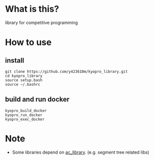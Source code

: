 # What is this?
library for competitive programming

# How to use
## install
```
git clone https://github.com/y423610m/kyopro_library.git
cd kyopro_library
source setup.bash
source ~/.bashrc

```

## build and run docker
```
kyopro_build_docker
kyopro_run_docker
kyopro_exec_docker
```


# Note
- Some libraries depend on [ac_library](https://github.com/atcoder/ac-library). (e.g. segment tree related libs)
